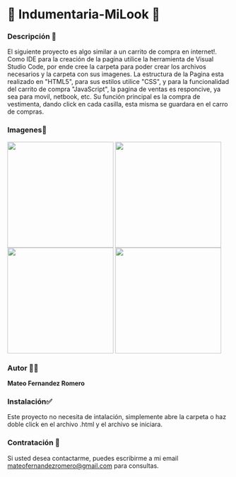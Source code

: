 # 👔 Indumentaria-MiLook 👔
<h3>Descripción 💬 </h3>
El siguiente proyecto es algo similar a un carrito de compra en internet!.
Como IDE para la creación de la pagina utilice la herramienta de Visual Studio Code, por ende 
cree la carpeta para poder crear los archivos necesarios y la carpeta con sus imagenes.
La estructura de la Pagina esta realizado en "HTML5", para sus estilos utilice "CSS", y 
para la funcionalidad del carrito de compra "JavaScript", la pagina de ventas es responcive, ya sea para movil, netbook, etc.
Su función principal es la compra de vestimenta, dando click en cada casilla, esta misma se guardara en 
el carro de compras.

### Imagenes📸
<img align="center" src="https://github.com/MateoGaspar0304/Indumentaria-MiLook/assets/162475323/6ac6b130-9b0d-4bff-849b-f94dd1491c53" height="240" width="240"/>
<img align="center" src="https://github.com/MateoGaspar0304/Indumentaria-MiLook/assets/162475323/b23dc111-da46-4d1b-84a1-735531326207" height="240" width="240"/>
<img align="center" src="https://github.com/MateoGaspar0304/Indumentaria-MiLook/assets/162475323/837a70f9-9a74-4114-a1cd-2aa871676fb7" height="240" width="240"/>
<img align="center" src="https://github.com/MateoGaspar0304/Indumentaria-MiLook/assets/162475323/ce7cd8ee-d4af-48bb-acc0-983562eeb56b" height="240" width="240"/>

### Autor 🧑‍💻
**Mateo Fernandez Romero**

### Instalación✅
Este proyecto no necesita de intalación, simplemente abre la carpeta o haz doble click en el archivo .html y el archivo se iniciara.

### Contratación 📝
Si usted desea contactarme, puedes escribirme a mi email mateofernandezromero@gmail.com para consultas.
